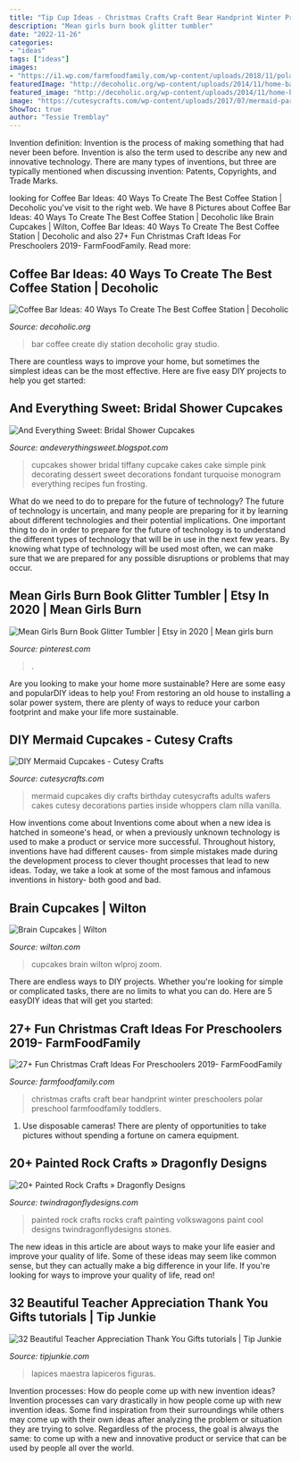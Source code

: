 ```yaml
---
title: "Tip Cup Ideas - Christmas Crafts Craft Bear Handprint Winter Preschoolers Polar Preschool Farmfoodfamily Toddlers"
description: "Mean girls burn book glitter tumbler"
date: "2022-11-26"
categories:
- "ideas"
tags: ["ideas"]
images:
- "https://i1.wp.com/farmfoodfamily.com/wp-content/uploads/2018/11/polar-bear-handprint.jpg?resize=700%2C1000&amp;ssl=1"
featuredImage: "http://decoholic.org/wp-content/uploads/2014/11/home-bar.jpg"
featured_image: "http://decoholic.org/wp-content/uploads/2014/11/home-bar.jpg"
image: "https://cutesycrafts.com/wp-content/uploads/2017/07/mermaid-party-04.jpg"
ShowToc: true
author: "Tessie Tremblay"
---
```



Invention definition:
Invention is the process of making something that had never been before. Invention is also the term used to describe any new and innovative technology. There are many types of inventions, but three are typically mentioned when discussing invention: Patents, Copyrights, and Trade Marks.

	

		
looking for Coffee Bar Ideas: 40 Ways To Create The Best Coffee Station | Decoholic you've visit to the right web. We have 8 Pictures about Coffee Bar Ideas: 40 Ways To Create The Best Coffee Station | Decoholic like Brain Cupcakes | Wilton, Coffee Bar Ideas: 40 Ways To Create The Best Coffee Station | Decoholic and also 27+ Fun Christmas Craft Ideas For Preschoolers 2019- FarmFoodFamily. Read more:
		
    
## Coffee Bar Ideas: 40 Ways To Create The Best Coffee Station | Decoholic

<img loading=lazy src="http://decoholic.org/wp-content/uploads/2014/11/home-bar.jpg" onerror="this.onerror=null;this.src='https://tse4.mm.bing.net/th?id=OIP.Enh89By7EzKl3xoO1OtzugHaJ3&amp;pid=15.1';" alt="Coffee Bar Ideas: 40 Ways To Create The Best Coffee Station | Decoholic">

_Source: decoholic.org_

>bar coffee create diy station decoholic gray studio. 

	

There are countless ways to improve your home, but sometimes the simplest ideas can be the most effective. Here are five easy DIY projects to help you get started: 

    
## And Everything Sweet: Bridal Shower Cupcakes

<img loading=lazy src="http://4.bp.blogspot.com/-Zxx74_InEuI/TY3vouuuc3I/AAAAAAAAEfc/6cnDCi7q6Jk/s1600/IMG_9914.JPG" onerror="this.onerror=null;this.src='https://tse3.mm.bing.net/th?id=OIP.w7hkmULNndMJp-8pQ6j3SAHaLG&amp;pid=15.1';" alt="And Everything Sweet: Bridal Shower Cupcakes">

_Source: andeverythingsweet.blogspot.com_

>cupcakes shower bridal tiffany cupcake cakes cake simple pink decorating dessert sweet decorations fondant turquoise monogram everything recipes fun frosting. 

	

What do we need to do to prepare for the future of technology?
The future of technology is uncertain, and many people are preparing for it by learning about different technologies and their potential implications. One important thing to do in order to prepare for the future of technology is to understand the different types of technology that will be in use in the next few years. By knowing what type of technology will be used most often, we can make sure that we are prepared for any possible disruptions or problems that may occur.

    
## Mean Girls Burn Book Glitter Tumbler | Etsy In 2020 | Mean Girls Burn

<img loading=lazy src="https://i.pinimg.com/736x/64/67/df/6467dfb794d72d7194b0dd137d7b5f33.jpg" onerror="this.onerror=null;this.src='https://tse4.mm.bing.net/th?id=OIP.fadG8cTssH-HG8FNKL7vYwHaJ3&amp;pid=15.1';" alt="Mean Girls Burn Book Glitter Tumbler | Etsy in 2020 | Mean girls burn">

_Source: pinterest.com_

>. 

	

Are you looking to make your home more sustainable? Here are some easy and popularDIY ideas to help you! From restoring an old house to installing a solar power system, there are plenty of ways to reduce your carbon footprint and make your life more sustainable.

    
## DIY Mermaid Cupcakes - Cutesy Crafts

<img loading=lazy src="https://cutesycrafts.com/wp-content/uploads/2017/07/mermaid-party-04.jpg" onerror="this.onerror=null;this.src='https://tse3.mm.bing.net/th?id=OIP.GoFxfTNnm5noOPiQyuoRfQHaLW&amp;pid=15.1';" alt="DIY Mermaid Cupcakes - Cutesy Crafts">

_Source: cutesycrafts.com_

>mermaid cupcakes diy crafts birthday cutesycrafts adults wafers cakes cutesy decorations parties inside whoppers clam nilla vanilla. 

	

How inventions come about
Inventions come about when a new idea is hatched in someone's head, or when a previously unknown technology is used to make a product or service more successful. Throughout history, inventions have had different causes- from simple mistakes made during the development process to clever thought processes that lead to new ideas. Today, we take a look at some of the most famous and infamous inventions in history- both good and bad.

    
## Brain Cupcakes | Wilton

<img loading=lazy src="https://www.wilton.com/dw/image/v2/AAWA_PRD/on/demandware.static/-/Sites-wilton-project-master/default/dwc7cd9403/images/project/WLPROJ-8182/brian-cupcakes.jpg?sw=1440&amp;sh=750&amp;sm=fit" onerror="this.onerror=null;this.src='https://tse3.mm.bing.net/th?id=OIP.PvTOHZX8AvMtWftgqoK8-wHaHa&amp;pid=15.1';" alt="Brain Cupcakes | Wilton">

_Source: wilton.com_

>cupcakes brain wilton wlproj zoom. 

	

There are endless ways to DIY projects. Whether you're looking for simple or complicated tasks, there are no limits to what you can do. Here are 5 easyDIY ideas that will get you started: 

    
## 27+ Fun Christmas Craft Ideas For Preschoolers 2019- FarmFoodFamily

<img loading=lazy src="https://i1.wp.com/farmfoodfamily.com/wp-content/uploads/2018/11/polar-bear-handprint.jpg?resize=700%2C1000&amp;ssl=1" onerror="this.onerror=null;this.src='https://tse1.mm.bing.net/th?id=OIP.aAe9nVWUvdgjTVkxUJD5eQHaKl&amp;pid=15.1';" alt="27+ Fun Christmas Craft Ideas For Preschoolers 2019- FarmFoodFamily">

_Source: farmfoodfamily.com_

>christmas crafts craft bear handprint winter preschoolers polar preschool farmfoodfamily toddlers. 

	

1. Use disposable cameras! There are plenty of opportunities to take pictures without spending a fortune on camera equipment.

    
## 20+ Painted Rock Crafts » Dragonfly Designs

<img loading=lazy src="http://twindragonflydesigns.com/wp-content/uploads/2015/03/0b7e89f6f95f91c9c3b35bbbc21610b3.jpg" onerror="this.onerror=null;this.src='https://tse1.mm.bing.net/th?id=OIP.QefvNua20zE87mV30WZ3eAHaJ7&amp;pid=15.1';" alt="20+ Painted Rock Crafts » Dragonfly Designs">

_Source: twindragonflydesigns.com_

>painted rock crafts rocks craft painting volkswagons paint cool designs twindragonflydesigns stones. 

	

The new ideas in this article are about ways to make your life easier and improve your quality of life. Some of these ideas may seem like common sense, but they can actually make a big difference in your life. If you're looking for ways to improve your quality of life, read on!

    
## 32 Beautiful Teacher Appreciation Thank You Gifts tutorials | Tip Junkie

<img loading=lazy src="https://cdn.tipjunkie.com/wp-content/uploads/2013/04/A-Bloom-Above-the-Rest-1024x864.jpg" onerror="this.onerror=null;this.src='https://tse2.mm.bing.net/th?id=OIP.VtwqIeawIq3jEqHI7n6ynQHaGP&amp;pid=15.1';" alt="32 Beautiful Teacher Appreciation Thank You Gifts tutorials | Tip Junkie">

_Source: tipjunkie.com_

>lapices maestra lapiceros figuras. 

	

Invention processes: How do people come up with new invention ideas?
Invention processes can vary drastically in how people come up with new invention ideas. Some find inspiration from their surroundings while others may come up with their own ideas after analyzing the problem or situation they are trying to solve. Regardless of the process, the goal is always the same: to come up with a new and innovative product or service that can be used by people all over the world.

